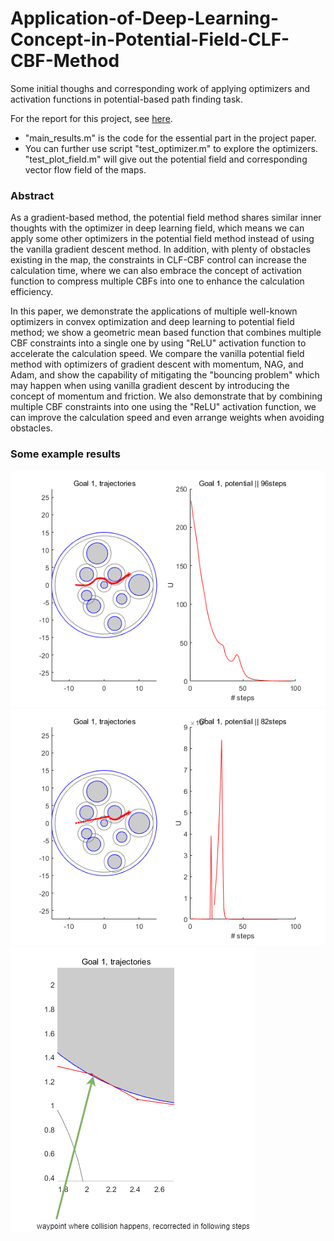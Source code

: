 # Application-of-Deep-Learning-Concept-in-Potential-Field-CLF-CBF-Method
Some initial thoughs and corresponding work of applying optimizers and activation functions in potential-based path finding task.

For the report for this project, see [here](https://drive.google.com/file/d/1z-baPbQhgcbU4BF9MTtk8ipE8aZwfPiu/view?usp=sharing).

* "main_results.m" is the code for the essential part in the project paper.
* You can further use script "test_optimizer.m" to explore the optimizers. "test_plot_field.m" will give out the potential field and corresponding vector flow field of the maps.

### Abstract
As a gradient-based method, the potential field method shares similar inner thoughts with the optimizer in deep learning field, which means we can apply some other optimizers in the potential field method instead of using the vanilla gradient descent method. In addition, with plenty of obstacles existing in the map, the constraints in CLF-CBF control can increase the calculation time, where we can also embrace the concept of activation function to compress multiple CBFs into one to enhance the calculation efficiency. 

In this paper, we demonstrate the applications of multiple well-known optimizers in convex optimization and deep learning to potential field method; we show a geometric mean based function that combines multiple CBF constraints into a single one by using "ReLU" activation function to accelerate the calculation speed. We compare the vanilla potential field method with optimizers of gradient descent with momentum, NAG, and Adam, and show the capability of mitigating the "bouncing problem" which may happen when using vanilla gradient descent by introducing the concept of momentum and friction. We also demonstrate that by combining multiple CBF constraints into one using the "ReLU" activation function, we can improve the calculation speed and even arrange weights when avoiding obstacles.



### Some example results
![](https://github.com/GuoyaoShen/Application-of-Deep-Learning-Concept-in-Potential-Field-CLF-CBF-Method/blob/main/figs/33_map3_normal.png)
![](https://github.com/GuoyaoShen/Application-of-Deep-Learning-Concept-in-Potential-Field-CLF-CBF-Method/blob/main/figs/33_map3_relu.png)
![](https://github.com/GuoyaoShen/Application-of-Deep-Learning-Concept-in-Potential-Field-CLF-CBF-Method/blob/main/figs/334_2_collision_recorrect.png)
